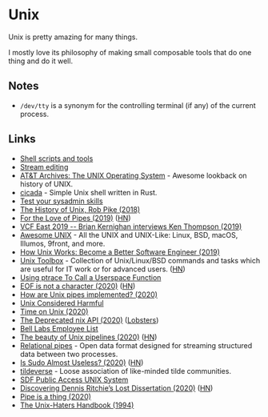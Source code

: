 # Unix

Unix is pretty amazing for many things.

I mostly love its philosophy of making small composable tools that do one thing and do it well.

## Notes

* `/dev/tty` is a synonym for the controlling terminal \(if any\) of the current process.

## Links

* [Shell scripts and tools](https://yoshuawuyts.gitbooks.io/knowledge/content/unix/unix.html)
* [Stream editing](https://yoshuawuyts.gitbooks.io/knowledge/content/unix/streams.html)
* [AT&T Archives: The UNIX Operating System](https://www.youtube.com/watch?v=tc4ROCJYbm0&t=4m8s) - Awesome lookback on history of UNIX.
* [cicada](https://github.com/mitnk/cicada) - Simple Unix shell written in Rust.
* [Test your sysadmin skills](https://github.com/trimstray/test-your-sysadmin-skills)
* [The History of Unix, Rob Pike \(2018\)](https://www.youtube.com/watch?v=_2NI6t2r_Hs)
* [For the Love of Pipes \(2019\)](https://blog.jessfraz.com/post/for-the-love-of-pipes/) \([HN](https://news.ycombinator.com/item?id=18967249)\)
* [VCF East 2019 -- Brian Kernighan interviews Ken Thompson \(2019\)](https://www.youtube.com/watch?time_continue=3&v=EY6q5dv_B-o)
* [Awesome UNIX](https://github.com/sirredbeard/Awesome-UNIX) - All the UNIX and UNIX-Like: Linux, BSD, macOS, Illumos, 9front, and more.
* [How Unix Works: Become a Better Software Engineer \(2019\)](https://neilkakkar.com/unix.html)
* [Unix Toolbox](http://cb.vu/unixtoolbox.xhtml) - Collection of Unix/Linux/BSD commands and tasks which are useful for IT work or for advanced users. \([HN](https://news.ycombinator.com/item?id=10022729)\)
* [Using ptrace To Call a Userspace Function](https://github.com/eklitzke/ptrace-call-userspace)
* [EOF is not a character \(2020\)](https://ruslanspivak.com/eofnotchar/) \([HN](https://news.ycombinator.com/item?id=22557412)\)
* [How are Unix pipes implemented? \(2020\)](https://toroid.org/unix-pipe-implementation)
* [Unix Considered Harmful](https://zge.us.to/unix-harmful.html)
* [Time on Unix \(2020\)](https://venam.nixers.net/blog/unix/2020/05/02/time-on-unix.html)
* [The Deprecated nix API \(2020\)](https://www.bitquabit.com/post/deprecated-nix-api/) \([Lobsters](https://lobste.rs/s/ojiulv/deprecated_nix_api)\)
* [Bell Labs Employee List](http://cm.bell-labs.co/who/)
* [The beauty of Unix pipelines \(2020\)](https://prithu.xyz/posts/unix-pipeline/) \([HN](https://news.ycombinator.com/item?id=23420786)\)
* [Relational pipes](https://relational-pipes.globalcode.info/v_0/index.xhtml) - Open data format designed for streaming structured data between two processes.
* [Is Sudo Almost Useless? \(2020\)](https://security.stackexchange.com/questions/232924/is-sudo-almost-useless) \([HN](https://news.ycombinator.com/item?id=23468456)\)
* [tildeverse](https://tildeverse.org/) - Loose association of like-minded tilde communities.
* [SDF Public Access UNIX System](https://sdf.org/)
* [Discovering Dennis Ritchie’s Lost Dissertation \(2020\)](https://computerhistory.org/blog/discovering-dennis-ritchies-lost-dissertation/) \([HN](https://news.ycombinator.com/item?id=23582070)\)
* [Pipe is a thing \(2020\)](https://blog.8-p.info/en/2020/06/16/pipe/)
* [The Unix-Haters Handbook \(1994\)](https://web.mit.edu/~simsong/www/ugh.pdf)

